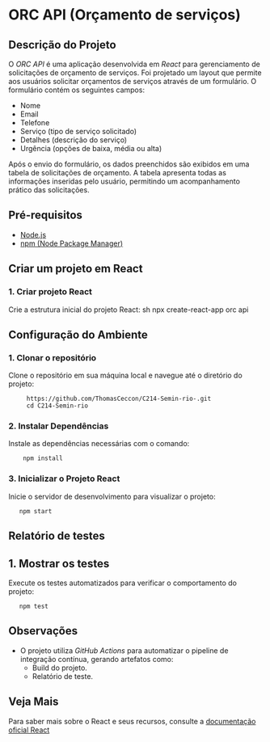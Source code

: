 # ORC API (Orçamento de serviços) 

## Descrição do Projeto

O *ORC API* é uma aplicação desenvolvida em *React* para gerenciamento de solicitações de orçamento de serviços. Foi projetado um layout que permite aos usuários solicitar orçamentos de serviços através de um formulário. O formulário contém os seguintes campos:
* Nome
* Email
* Telefone
* Serviço (tipo de serviço solicitado)
* Detalhes (descrição do serviço)
* Urgência (opções de baixa, média ou alta)
  
Após o envio do formulário, os dados preenchidos são exibidos em uma tabela de solicitações de orçamento. A tabela apresenta todas as informações inseridas pelo usuário, permitindo um acompanhamento prático das solicitações.

## Pré-requisitos

* [Node.js](https://nodejs.org/en)
* [npm (Node Package Manager)](https://www.npmjs.com/)

## Criar um projeto em React

### 1. Criar projeto React
Crie a estrutura inicial do projeto React:
 sh
     npx create-react-app orc api
 

## Configuração do Ambiente

### 1. Clonar o repositório
Clone o repositório em sua máquina local e navegue até o diretório do projeto:
```
     https://github.com/ThomasCeccon/C214-Semin-rio-.git
     cd C214-Semin-rio
```

### 2. Instalar Dependências
Instale as dependências necessárias com o comando:
 ```
     npm install 
 ```

### 3. Inicializar o Projeto React
Inicie o servidor de desenvolvimento para visualizar o projeto:
 ```
    npm start 
 ```

## Relatório de testes

## 1. Mostrar os testes
Execute os testes automatizados para verificar o comportamento do projeto:
 ```
    npm test 
 ```

## Observações
- O projeto utiliza *GitHub Actions* para automatizar o pipeline de integração contínua, gerando artefatos como:
  - Build do projeto.
  - Relatório de teste.
 
## Veja Mais
Para saber mais sobre o React e seus recursos, consulte a [documentação oficial React](https://create-react-app.dev/docs/getting-started)

